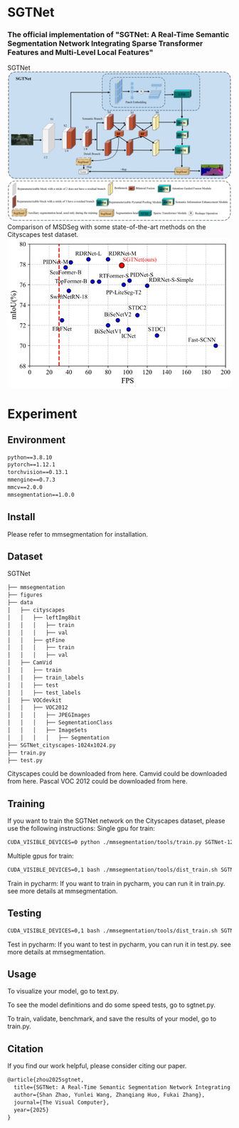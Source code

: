 # SGTNet
### The official implementation of "SGTNet: A Real-Time Semantic Segmentation Network Integrating Sparse Transformer Features and Multi-Level Local Features"
SGTNet
![image](https://github.com/zhoukaiyu-zky/SGTNet/blob/main/pictures/2.png)
Comparison of MSDSeg with some state-of-the-art methods on the Cityscapes test dataset.
![image](https://github.com/zhoukaiyu-zky/SGTNet/blob/main/pictures/1.png)
# Experiment
## Environment
```txt
python==3.8.10
pytorch==1.12.1
torchvision==0.13.1
mmengine==0.7.3
mmcv==2.0.0
mmsegmentation==1.0.0
```
## Install
Please refer to mmsegmentation for installation.
## Dataset
SGTNet
```txt
├── mmsegmentation
├── figures
├── data
│   ├── cityscapes
│   │   ├── leftImg8bit
│   │   │   ├── train
│   │   │   ├── val
│   │   ├── gtFine
│   │   │   ├── train
│   │   │   ├── val
│   ├── CamVid
│   │   ├── train
│   │   ├── train_labels
│   │   ├── test
│   │   ├── test_labels
│   ├── VOCdevkit
│   │   ├── VOC2012
│   │   │   ├── JPEGImages
│   │   │   ├── SegmentationClass
│   │   │   ├── ImageSets
│   │   │   │   ├── Segmentation
├── SGTNet_cityscapes-1024x1024.py
├── train.py
├── test.py
```
Cityscapes could be downloaded from here. Camvid could be downloaded from here. Pascal VOC 2012 could be downloaded from here.
## Training
If you want to train the SGTNet network on the Cityscapes dataset, please use the following instructions:
Single gpu for train:
```txt
CUDA_VISIBLE_DEVICES=0 python ./mmsegmentation/tools/train.py SGTNet-120k_cityscapes-1024x1024.py --work-dir ./weight/seg
```
Multiple gpus for train:
```txt
CUDA_VISIBLE_DEVICES=0,1 bash ./mmsegmentation/tools/dist_train.sh SGTNet-120k_cityscapes-1024x1024.py 2 --work-dir ./weight/seg
```
Train in pycharm: If you want to train in pycharm, you can run it in train.py.
see more details at mmsegmentation.
## Testing
```txt
CUDA_VISIBLE_DEVICES=0,1 bash ./mmsegmentation/tools/dist_train.sh SGTNet-120k_cityscapes-1024x1024.py 2 --work-dir ./weight/seg
```
Test in pycharm: If you want to test in pycharm, you can run it in test.py.
see more details at mmsegmentation.
## Usage
To visualize your model, go to text.py.

To see the model definitions and do some speed tests, go to sgtnet.py.

To train, validate, benchmark, and save the results of your model, go to train.py.
## Citation
If you find our work helpful, please consider citing our paper.
```txt
@article{zhou2025sgtnet,
  title={SGTNet: A Real-Time Semantic Segmentation Network Integrating Sparse Transformer Features and Multi-Level Local Features},
  author={Shan Zhao, Yunlei Wang, Zhanqiang Huo, Fukai Zhang},
  journal={The Visual Computer},
  year={2025}
}
```
